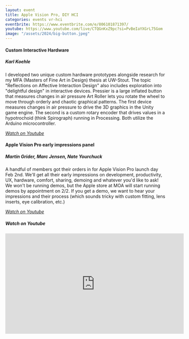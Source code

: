 ```yaml
---
layout: event
title: Apple Vision Pro, DIY HCI
categories: events vr-hci
eventbrite: https://www.eventbrite.com/e/806101871397/
youtube: https://www.youtube.com/live/CTQGnKxZ9pc?si=PvBeIaYXGrL75Gom
image: "/assets/2024/big-button.jpeg"
---
```


#### Custom Interactive Hardware

##### Karl Koehle

I developed two unique custom hardware prototypes alongside research for my MFA (Masters of Fine Art in Design) thesis at UW-Stout. The topic "Reflections on Affective Interaction Design" also includes exploration into "delightful design" in interactive devices.
Pressier is a large inflated button that measures changes in air pressure
Art Roller lets you rotate the wheel to move through orderly and chaotic graphical patterns.
The first device measures changes in air pressure to drive the 3D graphics in the Unity game engine. The second is a custom rotary encoder that drives values in a hypotrochoid (think Spirograph) running in Processing. Both utilize the Arduino microcontroller.

_[Watch on Youtube](https://www.youtube.com/live/CTQGnKxZ9pc?si=LXIpQyEF2pFMwIyT&t=1143)_

#### Apple Vision Pro early impressions panel

##### Martin Grider, Marc Jensen, Nate Yourchuck

A handful of members got their orders in for Apple Vision Pro launch day Feb 2nd. We'll get all their early impressions on development, productivity, UX, hardware, comfort, sharing, demoing and whatever you'd like to ask!
We won't be running demos, but the Apple store at MOA will start running demos by appointment on 2/2. If you get a demo, we want to hear your impressions and their process (which sounds tricky with custom fitting, lens inserts, eye calibration, etc.)


_[Watch on Youtube](https://www.youtube.com/live/CTQGnKxZ9pc?si=DR3UI5UVeEg9Watu&t=4380)_

##### _Watch on Youtube_

<iframe width="560" height="315" src="https://www.youtube.com/embed/CTQGnKxZ9pc?si=EPha2ZaQv0tI59oK" title="YouTube video player" frameborder="0" allow="accelerometer; autoplay; clipboard-write; encrypted-media; gyroscope; picture-in-picture; web-share" referrerpolicy="strict-origin-when-cross-origin" allowfullscreen></iframe>
